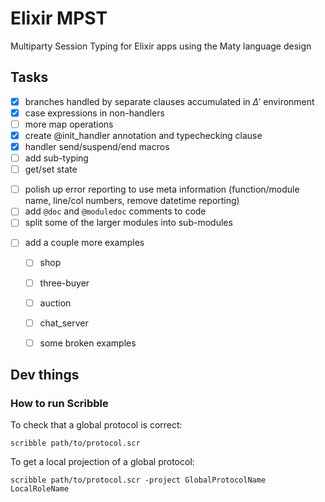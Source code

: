 # Elixir MPST

Multiparty Session Typing for Elixir apps using the Maty language design

## Tasks

<!-- typechecker --->
- [x] branches handled by separate clauses accumulated in $\Delta'$ environment
- [x] case expressions in non-handlers
- [ ] more map operations
- [x] create @init_handler annotation and typechecking clause
- [x] handler send/suspend/end macros
- [ ] add sub-typing
- [ ] get/set state
<!-- admin --->
- [ ] polish up error reporting to use meta information (function/module name, line/col numbers, remove datetime reporting)
- [ ] add `@doc` and `@moduledoc` comments to code
- [ ] split some of the larger modules into sub-modules
<!-- evaluation --->
- [ ] add a couple more examples
  - [ ] shop
  - [ ] three-buyer
  - [ ] auction
  - [ ] chat_server
  - [ ] some broken examples


## Dev things

### How to run Scribble

To check that a global protocol is correct:
```
scribble path/to/protocol.scr
```


To get a local projection of a global protocol:
```
scribble path/to/protocol.scr -project GlobalProtocolName LocalRoleName
```

